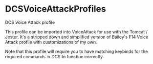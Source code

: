 # DCSVoiceAttackProfiles

DCS Voice Attack profile

This profile can be imported into VoiceAttack for use with the Tomcat / Jester.
It's a stripped down and simplified version of Bailey's F14 Voice Attack profile with customizations of my own.

Note that this profile will require you to have matching keybinds for the required commands in DCS to function correctly.
